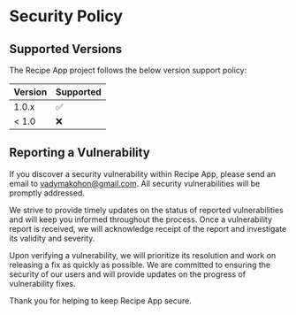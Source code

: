 
# Security Policy

## Supported Versions

The Recipe App project follows the below version support policy:

| Version | Supported          |
| ------- | ------------------ |
| 1.0.x   | :white_check_mark: |
| < 1.0   | :x:                |

## Reporting a Vulnerability

If you discover a security vulnerability within Recipe App, please send an email to <vadymakohon@gmail.com>. All security vulnerabilities will be promptly addressed.

We strive to provide timely updates on the status of reported vulnerabilities and will keep you informed throughout the process. Once a vulnerability report is received, we will acknowledge receipt of the report and investigate its validity and severity.

Upon verifying a vulnerability, we will prioritize its resolution and work on releasing a fix as quickly as possible. We are committed to ensuring the security of our users and will provide updates on the progress of vulnerability fixes.

Thank you for helping to keep Recipe App secure.
